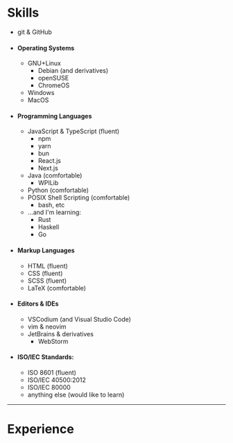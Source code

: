# Skills

<!-- %% add devicons later %% -->
- git & GitHub
- #### Operating Systems
	- GNU+Linux
		- Debian (and derivatives)
		- openSUSE
		- ChromeOS
	- Windows
	- MacOS
- #### Programming Languages
	- JavaScript & TypeScript (fluent)
		- npm
		- yarn
		- bun
		- React.js
		- Next.js
	- Java (comfortable)
		- WPILib
	- Python (comfortable)
	- POSIX Shell Scripting (comfortable)
		- bash, etc
	- ...and I'm learning:
		- Rust
		- Haskell
		- Go
- #### Markup Languages
	- HTML (fluent)
	- CSS (fluent)
	- SCSS (fluent)
	- LaTeX (comfortable)
- #### Editors & IDEs
	- VSCodium (and Visual Studio Code)
	- vim & neovim
	- JetBrains & derivatives
		- WebStorm
- #### ISO/IEC Standards:
	- ISO 8601 (fluent)
	- ISO/IEC 40500:2012
	- ISO/IEC 80000
	- anything else (would like to learn)

---

# Experience

